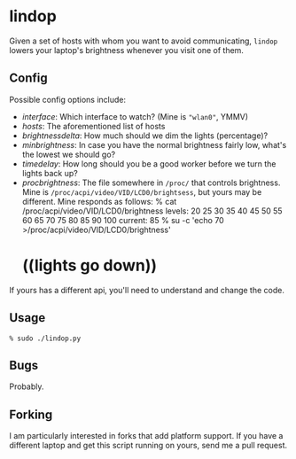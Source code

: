 lindop
======

Given a set of hosts with whom you want to avoid communicating, `lindop` lowers
your laptop's brightness whenever you visit one of them.

Config
------

Possible config options include:
* *interface*: Which interface to watch?  (Mine is `"wlan0"`, YMMV)
* *hosts*: The aforementioned list of hosts
* *brightnessdelta*: How much should we dim the lights (percentage)?
* *minbrightness*: In case you have the normal brightness fairly low, what's the
lowest we should go?
* *timedelay*: How long should you be a good worker before we turn the lights
back up?
* *procbrightness*: The file somewhere in `/proc/` that controls brightness.
Mine is `/proc/acpi/video/VID/LCD0/brightsess`, but yours may be different.
Mine responds as follows:
    % cat /proc/acpi/video/VID/LCD0/brightness
    levels:  20 25 30 35 40 45 50 55 60 65 70 75 80 85 90 100
    current: 85
    % su -c 'echo 70 >/proc/acpi/video/VID/LCD0/brightness'
    # ((lights go down))
If yours has a different api, you'll need to understand and change the code.

Usage
-----

    % sudo ./lindop.py

Bugs
----

Probably.

Forking
-------

I am particularly interested in forks that add platform support.  If you have a
different laptop and get this script running on yours, send me a pull request.
